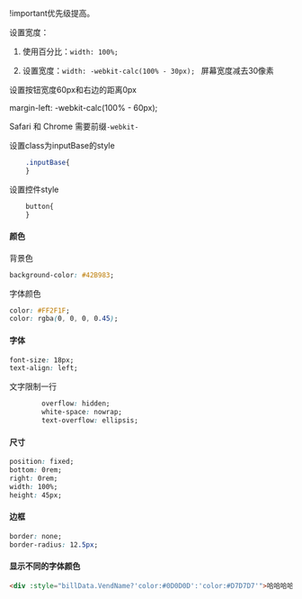 !important优先级提高。

设置宽度：

1. 使用百分比：`width: 100%;`

2. 设置宽度：`width: -webkit-calc(100% - 30px); ` 屏幕宽度减去30像素

设置按钮宽度60px和右边的距离0px

margin-left: -webkit-calc(100% - 60px);

Safari 和 Chrome 需要前缀`-webkit-`



设置class为inputBase的style

```css
	.inputBase{
	}
```

设置控件style

```css
	button{
	}
```

#### 颜色

背景色

```css
background-color: #42B983;
```

字体颜色

```css
color: #FF2F1F;
color: rgba(0, 0, 0, 0.45);  
```

#### 字体

```css
font-size: 18px;
text-align: left;
```

文字限制一行

```css
		overflow: hidden;
		white-space: nowrap;
		text-overflow: ellipsis;
```

#### 尺寸

```css
position: fixed;
bottom: 0rem;
right: 0rem;
width: 100%;
height: 45px;
```

#### 边框

```css
border: none;
border-radius: 12.5px;
```

#### 显示不同的字体颜色

```html
<div :style="billData.VendName?'color:#0D0D0D':'color:#D7D7D7'">哈哈哈哈哈</div>
```

